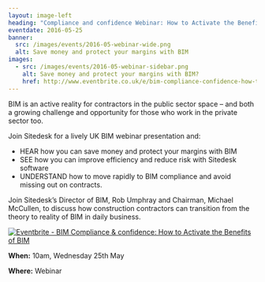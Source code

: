 ```yaml
---
layout: image-left
heading: "Compliance and confidence Webinar: How to Activate the Benefits of BIM"
eventdate: 2016-05-25
banner: 
  src: /images/events/2016-05-webinar-wide.png
  alt: Save money and protect your margins with BIM
images:
  - src: /images/events/2016-05-webinar-sidebar.png
    alt: Save money and protect your margins with BIM?
    href: http://www.eventbrite.co.uk/e/bim-compliance-confidence-how-to-activate-the-benefits-of-bim-tickets-25162204832?ref=ebtnebregn
---
```


BIM is an active reality for contractors in the public sector space – and both a growing challenge and opportunity for those who work in the private sector too. 

Join Sitedesk for a lively UK BIM webinar presentation and:

* HEAR how you can save money and protect your margins with BIM
* SEE how you can improve efficiency and reduce risk with Sitedesk software
* UNDERSTAND how to move rapidly to BIM compliance and avoid missing out on contracts.

<!--more-->

Join Sitedesk’s Director of BIM, Rob Umphray and Chairman, Michael McCullen, to discuss how construction contractors can transition from the theory to reality of BIM in daily business. 

<a href="http://www.eventbrite.co.uk/e/bim-compliance-confidence-how-to-activate-the-benefits-of-bim-tickets-25162204832?ref=ebtnebregn" target="_blank"><img src="https://www.eventbrite.co.uk/custombutton?eid=25162204832" alt="Eventbrite - BIM Compliance &amp; confidence: How to Activate the Benefits of BIM" /></a>


**When:** 10am, Wednesday 25th May 

**Where:** Webinar
